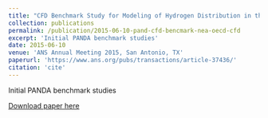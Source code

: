 ```yaml
---
title: "CFD Benchmark Study for Modeling of Hydrogen Distribution in the Containment"
collection: publications
permalink: /publication/2015-06-10-pand-cfd-bencmark-nea-oecd-cfd
excerpt: 'Initial PANDA benchmark studies'
date: 2015-06-10
venue: 'ANS Annual Meeting 2015, San Antonio, TX'
paperurl: 'https://www.ans.org/pubs/transactions/article-37436/'
citation: 'cite'
---
```

Initial PANDA benchmark studies

[Download paper here](https://www.ans.org/pubs/transactions/article-37436/)
